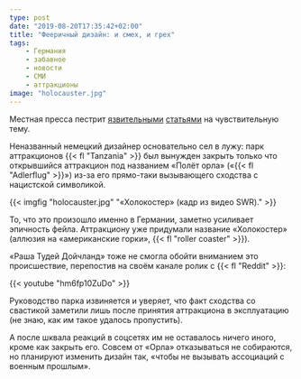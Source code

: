 ```yaml
---
type: post
date: "2019-08-20T17:35:42+02:00"
title: "Фееричный дизайн: и смех, и грех"
tags:
    - Германия
    - забавное
    - новости
    - СМИ
    - аттракционы
image: "holocauster.jpg"
---
```


Местная пресса пестрит [язвительными](https://www.nu.nl/275577/video/duits-pretpark-sluit-attractie-na-kritiek-op-hakenkruisvorm.html) [статьями](https://www.ad.nl/buitenland/duits-pretpark-sluit-holocoaster-draaiende-hakenkruizen-vallen-niet-in-de-smaak~a6c61dcc9/) на чувствительную тему.

Неназванный немецкий дизайнер основательно сел в лужу: парк аттракционов {{< fl "Tanzania" >}} был вынужден закрыть только что открывшийся аттракцион под названием «Полёт орла» («{{< fl "Adlerflug" >}}») из-за его прямо-таки вызывающего сходства с нацистской символикой.

<!--more-->

{{< imgfig "holocauster.jpg" "«Холокостер» (кадр из видео SWR)." >}}

То, что это произошло именно в Германии, заметно усиливает эпичность фейла. Аттракциону уже придумали название «Холокостер» (аллюзия на «американские горки», {{< fl "roller coaster" >}}).

«Раша Тудей Дойчланд» тоже не смогла обойти вниманием это происшествие, перепостив на своём канале ролик с {{< fl "Reddit" >}}:

{{< youtube "hm6fp10ZuDo" >}}

Руководство парка извиняется и уверяет, что факт сходства со свастикой заметили лишь после принятия аттракциона в эксплуатацию (не знаю, как им такое удалось пропустить).

А после шквала реакций в соцсетях им не оставалось ничего иного, кроме как закрыть его. Совсем от «Орла» отказываться не собираются, но планируют изменить дизайн так, «чтобы не вызывать ассоциаций с военным прошлым».